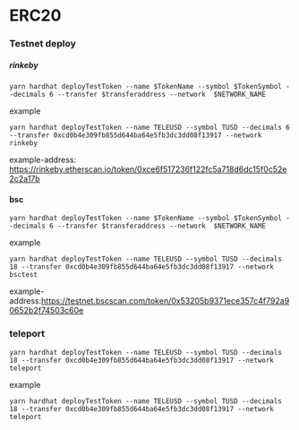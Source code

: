# ERC20 


### Testnet deploy

##### rinkeby
```shell
yarn hardhat deployTestToken --name $TokenName --symbol $TokenSymbol --decimals 6 --transfer $transferaddress --network  $NETWORK_NAME
```

example
```shell
yarn hardhat deployTestToken --name TELEUSD --symbol TUSD --decimals 6 --transfer 0xcd0b4e309fb855d644ba64e5fb3dc3dd08f13917 --network rinkeby
```

example-address: https://rinkeby.etherscan.io/token/0xce6f517236f122fc5a718d6dc15f0c52e2c2a17b

#### bsc
```shell
yarn hardhat deployTestToken --name $TokenName --symbol $TokenSymbol --decimals 6 --transfer $transferaddress --network  $NETWORK_NAME
```

example
```shell
yarn hardhat deployTestToken --name TELEUSD --symbol TUSD --decimals 18 --transfer 0xcd0b4e309fb855d644ba64e5fb3dc3dd08f13917 --network bsctest
```
example-address:https://testnet.bscscan.com/token/0x53205b9371ece357c4f792a90652b2f74503c60e

### teleport
```shell
yarn hardhat deployTestToken --name TELEUSD --symbol TUSD --decimals 18 --transfer 0xcd0b4e309fb855d644ba64e5fb3dc3dd08f13917 --network teleport
```

example
```shell
yarn hardhat deployTestToken --name TELEUSD --symbol TUSD --decimals 18 --transfer 0xcd0b4e309fb855d644ba64e5fb3dc3dd08f13917 --network teleport
```
